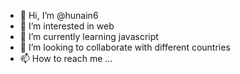 - 👋 Hi, I’m @hunain6
- 👀 I’m interested in web
- 🌱 I’m currently learning javascript
- 💞️ I’m looking to collaborate with different countries
- 📫 How to reach me ...

<!---
hunain6/hunain6 is a ✨ special ✨ repository because its `README.md` (this file) appears on your GitHub profile.
You can click the Preview link to take a look at your changes.
--->
